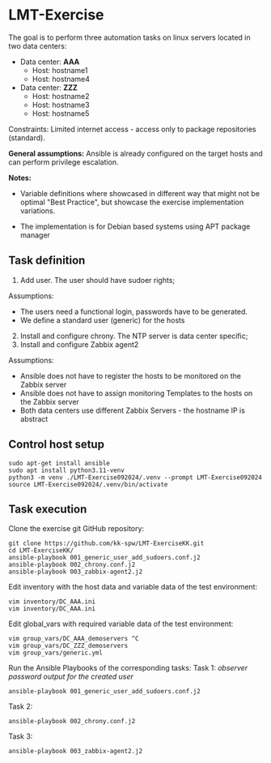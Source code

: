 
# LMT-Exercise 
The goal is to perform three automation tasks on linux servers located in two data centers:

 - Data center: **AAA**
	 - Host: hostname1
	 - Host: hostname4
 - Data center: **ZZZ**
	 - Host: hostname2
	 - Host: hostname3
	 - Host: hostname5

Constraints: 
Limited internet access - access only to package repositories (standard).

**General assumptions:** 
Ansible is already configured on the target hosts and can perform privilege escalation.

**Notes:**

 - Variable definitions where showcased in different way that might not
   be optimal "Best Practice", but showcase the exercise implementation
   variations. 
   
 - The implementation is for Debian based systems using APT package
   manager

## Task definition

 1. Add user. The user should have sudoer rights;
 
Assumptions: 
 - The users need a functional login, passwords have to be generated.
 - We define a standard user (generic) for the hosts

 2. Install and configure chrony. The NTP server is data center specific;
 3. Install and configure Zabbix agent2
 
Assumptions: 

 - Ansible does not have to register the hosts to be monitored on the Zabbix server
 - Ansible does not have to assign monitoring Templates to the hosts on the Zabbix server
 - Both data centers use different Zabbix Servers - the hostname IP is abstract
## Control host setup

    sudo apt-get install ansible
    sudo apt install python3.11-venv
    python3 -m venv ./LMT-Exercise092024/.venv --prompt LMT-Exercise092024
    source LMT-Exercise092024/.venv/bin/activate
## Task execution
Clone the exercise git GitHub repository:

    git clone https://github.com/kk-spw/LMT-ExerciseKK.git
    cd LMT-ExerciseKK/
    ansible-playbook 001_generic_user_add_sudoers.conf.j2
    ansible-playbook 002_chrony.conf.j2
    ansible-playbook 003_zabbix-agent2.j2
Edit inventory with the host data and variable data of the test environment:

    vim inventory/DC_AAA.ini
    vim inventory/DC_AAA.ini 

Edit global_vars with required variable data of the test environment:

    vim group_vars/DC_AAA_demoservers ^C
    vim group_vars/DC_ZZZ_demoservers
    vim group_vars/generic.yml
Run the Ansible Playbooks of the corresponding tasks:
Task 1: *observer password output for the created user*

    ansible-playbook 001_generic_user_add_sudoers.conf.j2

Task 2:

    ansible-playbook 002_chrony.conf.j2

Task 3: 

    ansible-playbook 003_zabbix-agent2.j2


